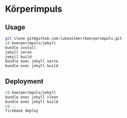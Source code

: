 # Körperimpuls

## Usage

```sh
git clone git@github.com:lukaselmer/koerperimpuls.git
cd koerperimpuls/jekyll
bundle install
jekyll serve
jekyll build
bundle exec jekyll serve
bundle exec jekyll build
```

## Deployment

```sh
cd koerperimpuls/jekyll
bundle exec jekyll clean
bundle exec jekyll build
cd ..
firebase deploy
```
